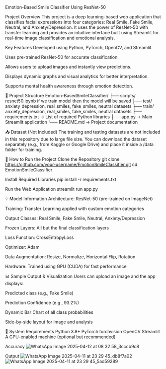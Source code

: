 Emotion-Based Smile Classifier Using ResNet-50


Project Overview
This project is a deep learning-based web application that classifies facial expressions into four categories: Real Smile, Fake Smile, Neutral, and Anxiety/Depression. It uses the power of ResNet-50 with transfer learning and provides an intuitive interface built using Streamlit for real-time image classification and emotional analysis.

Key Features
Developed using Python, PyTorch, OpenCV, and Streamlit.

Uses pre-trained ResNet-50 for accurate classification.

Allows users to upload images and instantly view predictions.

Displays dynamic graphs and visual analytics for better interpretation.

Supports mental health awareness through emotion detection.

📁 Project Structure
Emotion-BasedSmileClassifier/
├── scripts/ resnet50.ipynb if we train model then the model will be saved
├── test/ anxiety_depression, real_smiles, fake_smiles, neutral datasets
├── train/ anxiety_depression, real_smiles, fake_smiles, neutral datasets
├── requirements.txt → List of required Python libraries
├── app.py → Main Streamlit application
└── README.md → Project documentation

📥 Dataset (Not Included)
The training and testing datasets are not included in this repository due to large file size.
You can download the dataset separately (e.g., from Kaggle or Google Drive) and place it inside a /data folder for training.

🚀 How to Run the Project
Clone the Repository
git clone https://github.com/your-username/EmotionSmileClassifier.git
cd EmotionSmileClassifier

Install Required Libraries
pip install -r requirements.txt

Run the Web Application
streamlit run app.py

💡 Model Information
Architecture: ResNet-50 (pre-trained on ImageNet)

Training: Transfer Learning applied with custom emotion categories

Output Classes: Real Smile, Fake Smile, Neutral, Anxiety/Depression

Frozen Layers: All but the final classification layers

Loss Function: CrossEntropyLoss

Optimizer: Adam

Data Augmentation: Resize, Normalize, Horizontal Flip, Rotation

Hardware: Trained using GPU (CUDA) for fast performance

📊 Sample Output & Visualization
Users can upload an image and the app displays:

Predicted class (e.g., Fake Smile)

Prediction Confidence (e.g., 93.2%)

Dynamic Bar Chart of all class probabilities

Side-by-side layout for image and analysis

📌 System Requirements
Python 3.8+
PyTorch
torchvision
OpenCV
Streamlit
A GPU-enabled machine (optional but recommended)

Accuracy
![WhatsApp Image 2025-04-12 at 08 32 58_3cccb9c8](https://github.com/user-attachments/assets/7fef9502-7928-4d59-af19-7b479dcbf505)


Output
![WhatsApp Image 2025-04-11 at 23 29 45_db8f7a02](https://github.com/user-attachments/assets/81cf8f13-e80f-4938-aef9-2c3c070ad9d1)![WhatsApp Image 2025-04-11 at 23 29 45_5ad59289](https://github.com/user-attachments/assets/b0c72b81-13dc-4528-8d51-ac5c1f811f09)
